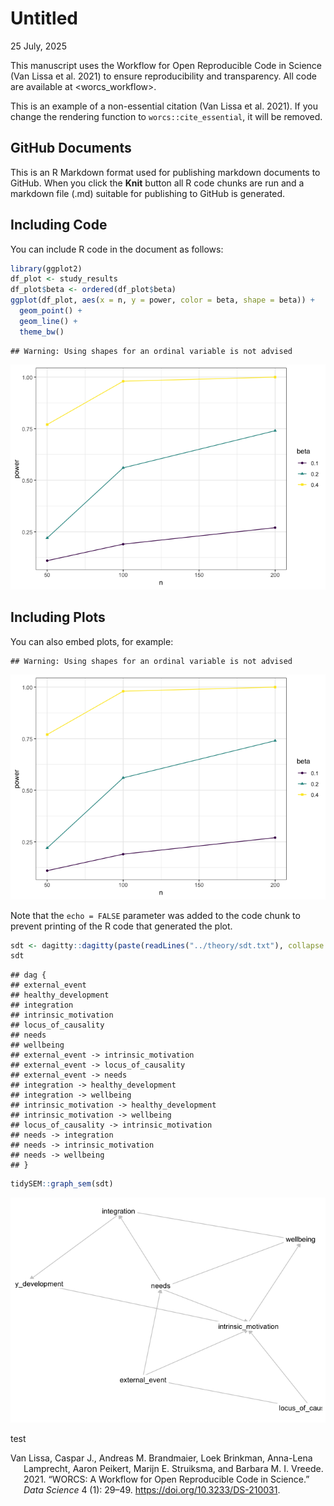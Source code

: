 Untitled
================
25 July, 2025

This manuscript uses the Workflow for Open Reproducible Code in Science
(Van Lissa et al. 2021) to ensure reproducibility and transparency. All
code <!--and data--> are available at <worcs_workflow>.

This is an example of a non-essential citation (Van Lissa et al. 2021).
If you change the rendering function to `worcs::cite_essential`, it will
be removed.

<!--The function below inserts a notification if the manuscript is knit using synthetic data. Make sure to insert it after load_data().-->

## GitHub Documents

This is an R Markdown format used for publishing markdown documents to
GitHub. When you click the **Knit** button all R code chunks are run and
a markdown file (.md) suitable for publishing to GitHub is generated.

## Including Code

You can include R code in the document as follows:

``` r
library(ggplot2)
df_plot <- study_results
df_plot$beta <- ordered(df_plot$beta)
ggplot(df_plot, aes(x = n, y = power, color = beta, shape = beta)) +
  geom_point() +
  geom_line() +
  theme_bw()
```

    ## Warning: Using shapes for an ordinal variable is not advised

![](manuscript_files/figure-gfm/unnamed-chunk-1-1.png)<!-- -->

## Including Plots

You can also embed plots, for example:

    ## Warning: Using shapes for an ordinal variable is not advised

![](manuscript_files/figure-gfm/pressure-1.png)<!-- -->

Note that the `echo = FALSE` parameter was added to the code chunk to
prevent printing of the R code that generated the plot.

``` r
sdt <- dagitty::dagitty(paste(readLines("../theory/sdt.txt"), collapse = "\n"))
sdt
```

    ## dag {
    ## external_event
    ## healthy_development
    ## integration
    ## intrinsic_motivation
    ## locus_of_causality
    ## needs
    ## wellbeing
    ## external_event -> intrinsic_motivation
    ## external_event -> locus_of_causality
    ## external_event -> needs
    ## integration -> healthy_development
    ## integration -> wellbeing
    ## intrinsic_motivation -> healthy_development
    ## intrinsic_motivation -> wellbeing
    ## locus_of_causality -> intrinsic_motivation
    ## needs -> integration
    ## needs -> intrinsic_motivation
    ## needs -> wellbeing
    ## }

``` r
tidySEM::graph_sem(sdt)
```

![](manuscript_files/figure-gfm/unnamed-chunk-2-1.png)<!-- -->

test

<div id="refs" class="references csl-bib-body hanging-indent"
entry-spacing="0">

<div id="ref-vanlissaWORCSWorkflowOpen2021" class="csl-entry">

Van Lissa, Caspar J., Andreas M. Brandmaier, Loek Brinkman, Anna-Lena
Lamprecht, Aaron Peikert, Marijn E. Struiksma, and Barbara M. I. Vreede.
2021. “WORCS: A Workflow for Open Reproducible Code in Science.” *Data
Science* 4 (1): 29–49. <https://doi.org/10.3233/DS-210031>.

</div>

</div>

